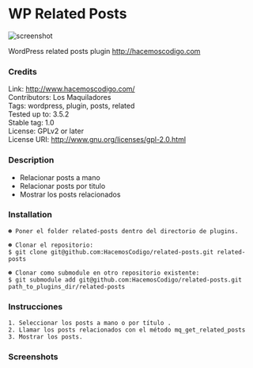 WP Related Posts
===================
![screenshot](https://raw.github.com/HacemosCodigo/related-posts/master/img/screenshot.png)

WordPress related posts plugin
http://hacemoscodigo.com

### Credits

Link: http://www.hacemoscodigo.com/<br />
Contributors: Los Maquiladores<br />
Tags: wordpress, plugin, posts, related<br />
Tested up to: 3.5.2<br />
Stable tag: 1.0<br />
License: GPLv2 or later<br />
License URI: http://www.gnu.org/licenses/gpl-2.0.html<br />

### Description

* Relacionar posts a mano
* Relacionar posts por titulo
* Mostrar los posts relacionados

### Installation

	☻ Poner el folder related-posts dentro del directorio de plugins.

	☻ Clonar el repositorio:
	$ git clone git@github.com:HacemosCodigo/related-posts.git related-posts

	☻ Clonar como submodule en otro repositorio existente:
	$ git submodule add git@github.com:HacemosCodigo/related-posts.git path_to_plugins_dir/related-posts

### Instrucciones

	1. Seleccionar los posts a mano o por título .
	2. Llamar los posts relacionados con el método mq_get_related_posts
	3. Mostrar los posts.

### Screenshots

